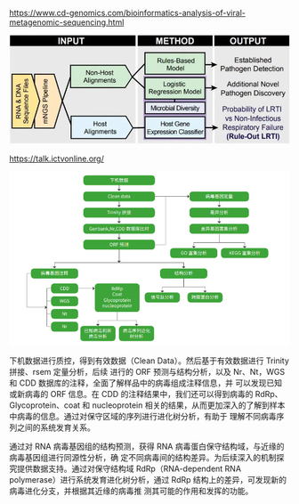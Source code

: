 https://www.cd-genomics.com/bioinformatics-analysis-of-viral-metagenomic-sequencing.html

![xx](pics/20200708.png)

https://talk.ictvonline.org/

![](pics/202009162.jpg)

下机数据进行质控，得到有效数据（Clean Data）。然后基于有效数据进行 Trinity 拼接、rsem 定量分析，后续
进行的 ORF 预测与结构分析，以及 Nr、Nt，WGS 和 CDD 数据库的注释，全面了解样品中的病毒组成注释信息，并
可以发现已知或新病毒的 ORF 信息。在 CDD 的注释结果中，我们还可以得到病毒的 RdRp、Glycoprotein、coat 和
nucleoprotein 相关的结果，从而更加深入的了解到样本中病毒的信息。通过对保守区域的序列进行进化树分析，有助于
理解不同病毒序列之间的系统发育关系。

通过对 RNA 病毒基因组的结构预测，获得 RNA 病毒蛋白保守结构域，与近缘的病毒基因组进行同源性分析，确
定不同病毒间的结构差异。为后续深入的机制探究提供数据支持。通过对保守结构域 RdRp（RNA-dependent RNA
polymerase）进行系统发育进化树分析，通过 RdRp 结构上的差异，可发现新的病毒进化分支，并根据其近缘的病毒推
测其可能的作用和发挥的功能。
